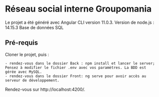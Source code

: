 # Réseau social interne Groupomania

Le projet a été généré avec Angular CLI version 11.0.3.
Version de node.js : 14.15.3
Base de données SQL

 ## Pré-requis
Cloner le projet, puis :

    - rendez-vous dans le dossier Back : npm install et lancer le server;
    Pensez à modifier le fichier .env avec vos paramètres. La BDD est gérée avec MySQL.
    - rendez-vous dans le dossier Front: ng serve pour avoir accès au serveur de développement. 

Rendez-vous sur http://localhost:4200/. 
